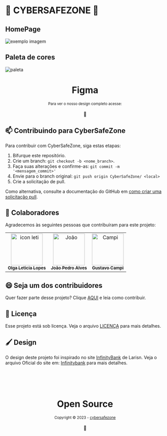 # 🔏 CYBERSAFEZONE 💾

## HomePage
<img src="https://media.discordapp.net/attachments/1020872567738863716/1166514753443729480/image.png?ex=654ac486&is=65384f86&hm=f7f22f4d1afc90da8280af4637d2d4d9674349d34a19fd6f7405c941a79d4f2a&=&width=1299&height=580" alt="exemplo imagem">

## Paleta de cores
<img src="https://media.discordapp.net/attachments/1020872567738863716/1166513369063358634/Group_3.png?ex=654ac33b&is=65384e3b&hm=f5915d0938f8c60a366caba506c63160eb73cfb2f7629d5db84d21e21ccade56&=&width=1009&height=580" alt="paleta">

<div align="center">
    <div>
      <h1>Figma</h1>
      <sub> Para ver o nosso design completo acesse: <a href="https://github.com/iuricode"></a>
    </div>
    <br/>
    💖
</div>

## 📫 Contribuindo para CyberSafeZone
Para contribuir com CyberSafeZone, siga estas etapas:

1. Bifurque este repositório.
2. Crie um branch: `git checkout -b <nome_branch>`.
3. Faça suas alterações e confirme-as: `git commit -m '<mensagem_commit>'`
4. Envie para o branch original: `git push origin CyberSafeZone/ <local>`
5. Crie a solicitação de pull.

Como alternativa, consulte a documentação do GitHub em [como criar uma solicitação pull](https://help.github.com/en/github/collaborating-with-issues-and-pull-requests/creating-a-pull-request).

## 🤝 Colaboradores

Agradecemos às seguintes pessoas que contribuíram para este projeto:

<table>
  <tr>
    <td align="center">
      <a href="#">
        <img src="https://avatars.githubusercontent.com/u/110142708?s=400&u=71a4f8db0ef4037c2635f6d72955ce7d6ed50bef&v=4" width="100px;" alt="icon leti"/><br>
        <sub>
          <b>Olga Leticia Lopes</b>
        </sub>
      </a>
    </td>
    <td align="center">
      <a href="#">
        <img src="https://avatars.githubusercontent.com/u/82236608?v=4" width="100px;" alt="João"/><br>
        <sub>
          <b>João Pedro Alves</b>
        </sub>
      </a>
    </td>
    <td align="center">
      <a href="#">
        <img src="https://avatars.githubusercontent.com/u/89092519?v=4" width="100px;" alt="Campi"/><br>
        <sub>
          <b>Gustavo Campi</b>
        </sub>
      </a>
    </td>
  </tr>
</table>


## 😄 Seja um dos contribuidores<br>

Quer fazer parte desse projeto? Clique [AQUI](CONTRIBUTING.md) e leia como contribuir.

## 📝 Licença

Esse projeto está sob licença. Veja o arquivo [LICENÇA](LICENSE) para mais detalhes.

## 🖌️ Design

O design deste projeto foi inspirado no site [InfinityBank](infinitybank.vercel.app) de Larisn. Veja o arquivo Oficial do site em: [Infinitybank](https://github.com/larisn/infinitybank) para mais detalhes.

<div align="center">
  <br/>
  <br/>
  <br/>
    <div>
      <h1>Open Source</h1>
      <sub>Copyright © 2023 - <a href="https://github.com/iuricode">cybersafezone</sub></a>
    </div>
    <br/>
    💖
</div>
